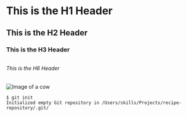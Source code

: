 # <h1> This is the H1 Header
## <h2> This is the H2 Header
### <h3> This is the H3 Header
###### <h6> This is the H6 Header
![Image of a cow](https://viterbi-web.usc.edu/~krupske/itp301/lab_04/img/cow2.jpeg)
```
$ git init
Initialized empty Git repository in /Users/skills/Projects/recipe-repository/.git/
```
